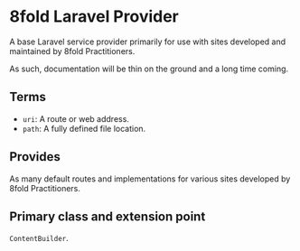 # 8fold Laravel Provider

A base Laravel service provider primarily for use with sites developed and maintained by 8fold Practitioners.

As such, documentation will be thin on the ground and a long time coming.

## Terms

- `uri`: A route or web address.
- `path`: A fully defined file location.

## Provides

As many default routes and implementations for various sites developed by 8fold Practitioners.

## Primary class and extension point

`ContentBuilder`.
